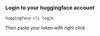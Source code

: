 ### Login to your huggingface account

`huggingface-cli login`

Then paste your token with right click
